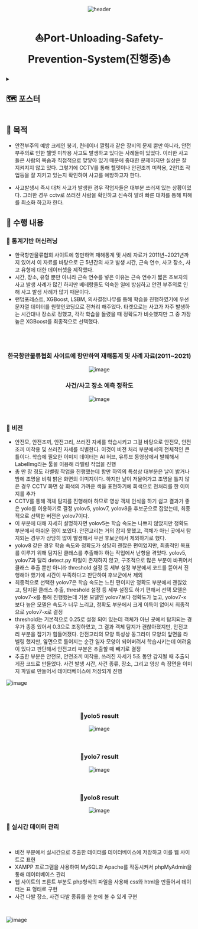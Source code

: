 <div align = "center" >

![header](https://capsule-render.vercel.app/api?type=waving&&color=gradient&height=100&section=header&fontSize=100)
</div>

<div align="center">
    <h1>  ⛵Port-Unloading-Safety-Prevention-System(진행중)⛵ </h1>
</div>
<div align ="left">
    
<details> 
    
<summary><h2>🗺️ 포스터</summary>
<img width="906" alt="image" src="https://github.com/rkdaudgus94/Port-safety-prevent-system/assets/76949032/5977c213-e623-4b2c-9eba-895f5ab1189a">

</details>
</div>

<div align ="left">

## 🚩 목적
- 안전부주의 예방 
 크레인 붕괴, 컨테이너 깔림과 같은 장비의 문제 뿐만 아니라, 안전 부주의로 인한 헬멧 미착용 사고도 발생하고 있다는 사례들이 있었다. 
 이러한 사고들은 사람의 목숨과 직접적으로 맞닿아 있기 때문에 중대한 문제이지만 실상은 잘 지켜지지 않고 있다. 
 그렇기에 CCTV를 통해 헬멧이나 안전조끼 미착용, 2인1조 작업등을 잘 지키고 있는지 확인하여 사고를 예방하고자 한다.

- 사고발생시 즉시 대처
 사고가 발생한 경우 작업자들은 대부분 쓰러져 있는 상황이었다. 그러한 경우 cctv로 쓰러진 사람을 확인하고 신속히 알려 빠른 대처를 통해 피해를 최소화 하고자 한다.

## 💭 수행 내용
### 🥇 통계기반 머신러닝
 - 한국항만물류협회 사이트에 항만하역 재해통계 및 사례 자료가 2011년~2021년까지 있어서 이 자료를 바탕으로 근 5년간의 사고 발생 시간, 근속 연수, 사고 장소, 사고 유형에 대한 데이터셋을 제작했다.</br>
 - 시간, 장소, 유형 뿐만 아니라 근속 연수를 넣은 이유는 근속 연수가 짧은 초보자의 사고 발생 사례가 많긴 하지만 베테랑들도 익숙한 일에 방심하고 안전 부주의로 인해 사고 발생 사례가 많기 때문이다.</br>
 - 랜덤포레스트, XGBoost, LSBM, 의사결정나무를 통해 학습을 진행하였기에 우선 문자열 데이터를 원핫인코딩으로 전처리 해주었다. 타겟으로는 사고가 자주 발생하는 시간대나 장소로 정했고, 각각 학습을 돌렸을 때 정확도가 비슷했지만 그 중 가장 높은 XGBoost를 최종적으로 선택했다.</br>
</br>
</br>
 <div align ="center">
     
### 한국항만물류협회 사이트에 항만하역 재해통계 및 사례 자료(2011~2021)     
![image](https://github.com/rkdaudgus94/Port-safety-prevent-system/assets/76949032/3ed94c05-e3c0-45aa-941d-e76190c82a32)</br>

 </div>
 <div align ="center">
     
### 사건/사고 장소 예측 정확도     
![image](https://github.com/rkdaudgus94/Port-safety-prevent-system/assets/76949032/469c3a27-7023-4386-bf36-10a1fe54c925)
</br>
</br>
</br>
</div>

### 🥈 비전
- 안전모, 안전조끼, 안전고리, 쓰러진 자세를 학습시키고 그걸 바탕으로 안전모, 안전조끼 미착용 및 쓰러진 자세를 식별한다. 이것이 비전 처리 부분에서의 전체적인 큰 틀이다. 
 학습에 필요한 이미지 데이터는 AI 허브, 유튜브 동영상에서 발췌해서 LabelImg라는 툴을 이용해 라벨링 작업을 진행
 - 총 만 장 정도 라벨링 작업을 진행했는데 항만 하역의 특성상 대부분은 날이 밝거나 밤에 조명을 비춰 밝은 화면의 이미지이다. 하지만 날이 저물어가고 조명을 틀지 않은 경우 CCTV 화면 상 회색의 가까운 색을 표현하기에 회색으로 전처리를 한 이미지를 추가
 - CCTV를 통해 객체 탐지를 진행해야 하므로 영상 객체 인식을 하기 쉽고 결과가 좋은 yolo를 이용하기로 결정
 yolov5, yolov7, yolov8을 후보군으로 잡았는데, 최종적으로 선택한 버전은 yolov7이다.
 - 이 부분에 대해 자세히 설명하자면 yolov5는 학습 속도는 나쁘지 않았지만 정확도 부분에서 아쉬운 점이 보였다. 안전고리는 거의 잡지 못했고, 객체가 아닌 곳에서 탐지되는 경우가 상당히 많이 발생해서 우선 후보군에서 제외하기로 했다.
 - yolov8 같은 경우 학습 속도와 정확도가 상당히 괜찮은 편이었지만, 최종적인 목표를 이루기 위해 탐지된 클래스를 추출해야 하는 작업에서 난항을 겪었다.
 yolov5, yolov7과 달리 detect.py 파일이 존재하지 않고, 구조적으로 많은 부분이 바뀌어서 클래스 추출 뿐만 아니라 threshold 설정 등 세부 설정 부분에서 코드를 뜯어서 진행해야 했기에 시간이 부족하다고 판단하여 후보군에서 제외 
 - 최종적으로 선택한 yolov7은 학습 속도는 느린 편이지만 정확도 부분에서 괜찮았고, 탐지된 클래스 추출, threshold 설정 등 세부 설정도 하기 편해서 선택
 모델은 yolov7-x를 통해 진행했는데 기본 모델인 yolov7보다 정확도가 높고, yolov7-x 보다 높은 모델은 속도가 너무 느리고, 정확도 부분에서 크게 이득이 없어서 최종적으로 yolov7-x로 결정
 - threshold는 기본적으로 0.25로 설정 되어 있는데 객체가 아닌 곳에서 탐지되는 경우가 종종 있어서 0.3으로 조정하였고, 그 결과 객체 탐지가 괜찮아졌지만, 안전고리 부분을 잡기가 힘들어졌다.
 안전고리의 모양 특성상 동그라미 모양의 앞면을 라벨링 했지만, 옆면으로 틀어지는 순간 일자 모양이 되어버려서 학습시키는데 어려움이 있다고 판단해서 안전고리 부분은 추출할 때 빼기로 결정
 - 추출한 부분은 안전모, 안전조끼 미착용, 쓰러진 자세가 5초 동안 감지될 때 추출되게끔 코드로 만들었다. 사건 발생 시간, 사건 종류, 장소, 그리고 영상 속 장면을 이미지 파일로 만들어서 데이터베이스에 저장되게 진행

![image](https://github.com/rkdaudgus94/Port-safety-prevent-system/assets/76949032/5c78f7b4-8de7-40e3-98d4-cac6f3c89318)

<div align = "center">
    
</br>
</br>

### 🔘yolo5 result
![image](https://github.com/rkdaudgus94/Port-safety-prevent-system/assets/76949032/d658121c-c4b3-484f-959b-1e5a60b58d6c)
</br>
</br>
</br>
### 🔘yolo7 result
![image](https://github.com/rkdaudgus94/Port-safety-prevent-system/assets/76949032/6e420cc9-98dd-4a3f-a1a6-8f2fc3b20e9f)
</br>
</br>
</br>
### 🔘yolo8 result
![image](https://github.com/rkdaudgus94/Port-safety-prevent-system/assets/76949032/1745ea6c-a63c-4475-864c-da3a03f6910a)
</div>

### 🥉 실시간 데이터 관리
</br>

- 비전 부분에서 실시간으로 추출한 데이터를 데이터베이스에 저장하고 이를 웹 사이트로 표현
- XAMPP 프로그램을 사용하여 MySQL과 Apache를 작동시켜서 phpMyAdmin을 통해 데이터베이스 관리
- 웹 사이트의 프론트 부분도 php형식의 파일을 사용해 css와 html을 만들어서 데이터는 표 형태로 구현
- 사건 다발 장소, 사건 다발 종류를 한 눈에 볼 수 있게 구현

</br>

![image](https://github.com/rkdaudgus94/Port-safety-prevent-system/assets/76949032/091ba50f-ef0e-4a6c-901d-351e7f4457c4)

</div>
